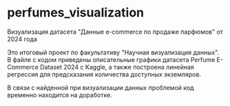 # perfumes_visualization
Визуализация датасета "Данные e-commerce по продаже парфюмов" от 2024 года

Это итоговый проект по факультативу "Научная визуализация данных". В файле с кодом приведены описательные графики датасета Perfume E-Commerce Dataset 2024 с Kaggle, а также построена линейная регрессия для предсказания количества доступных экземляров. 

В связи с найденной при визуализации данных проблемой код временно находится на доработке. 





